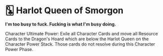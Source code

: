 # 🃝 Harlot Queen of Smorgon

**I'm too busy to fuck. Fucking is what I'm busy doing.**

Character Ultimate Power: Exile all Character Cards and move all Resource Cards to the Dragon's Hoard which are below the Harlot Queen on the Character Power Stack. Those cards do not resolve during this Character Power Phase.
